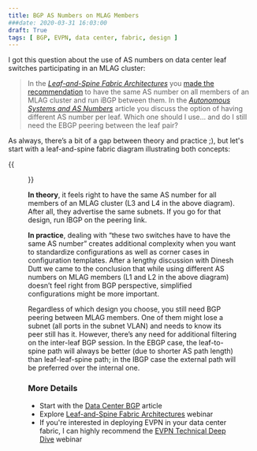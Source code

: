 ```yaml
---
title: BGP AS Numbers on MLAG Members
###date: 2020-03-31 16:03:00
draft: True
tags: [ BGP, EVPN, data center, fabric, design ]
---
```

I got this question about the use of AS numbers on data center leaf switches participating in an MLAG cluster:

> In the _[Leaf-and-Spine Fabric Architectures](https://www.ipspace.net/Leaf-and-Spine_Fabric_Architectures)_ you [made the recommendation](https://my.ipspace.net/bin/get/Clos/7.12%20-%20Routing%20Protocol%20Selection.mp4?doccode=Clos) to have the same AS number on all members of an MLAG cluster and run iBGP between them. In the _[Autonomous Systems and AS Numbers](https://www.ipspace.net/Data_Center_BGP/Autonomous_Systems_and_AS_Numbers)_ article you discuss the option of having different AS number per leaf. Which one should I use… and do I still need the EBGP peering between the leaf pair?

As always, there’s a bit of a gap between theory and practice ;), but let's start with a leaf-and-spine fabric diagram illustrating both concepts:
<!--more-->
{{<figure src="https://www.ipspace.net/wk/images/thumb/9/9c/Shared_versus_Unique_AS_Numbers.png/600px-Shared_versus_Unique_AS_Numbers.png" caption="Unique versus shared AS Numbers" >}}

**In theory**, it feels right to have the same AS number for all members of an MLAG cluster (L3 and L4 in the above diagram). After all, they advertise the same subnets. If you go for that design, run IBGP on the peering link.

**In practice**, dealing with “these two switches have to have the same AS number” creates additional complexity when you want to standardize configurations as well as corner cases in configuration templates. After a lengthy discussion with Dinesh Dutt we came to the conclusion that while using different AS numbers on MLAG members (L1 and L2 in the above diagram) doesn’t feel right from BGP perspective, simplified configurations might be more important.

Regardless of which design you choose, you still need BGP peering between MLAG members. One of them might lose a subnet (all ports in the subnet VLAN) and needs to know its peer still has it. However, there’s any need for additional filtering on the inter-leaf BGP session. In the EBGP case, the leaf-to-spine path will always be better (due to shorter AS path length) than leaf-leaf-spine path; in the IBGP case the external path will be preferred over the internal one.

### More Details

* Start with the [Data Center BGP](https://www.ipspace.net/Data_Center_BGP/) article
* Explore [Leaf-and-Spine Fabric Architectures](https://www.ipspace.net/Leaf-and-Spine_Fabric_Architectures) webinar
* If you're interested in deploying EVPN in your data center fabric, I can highly recommend the [EVPN Technical Deep Dive](https://www.ipspace.net/EVPN_Technical_Deep_Dive) webinar